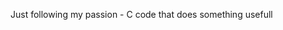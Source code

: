 Just following my passion - 
C code that does something usefull

<!---
MiPaGitH/MiPaGitH is a ✨ special ✨ repository because its `README.md` (this file) appears on your GitHub profile.
You can click the Preview link to take a look at your changes.
--->
